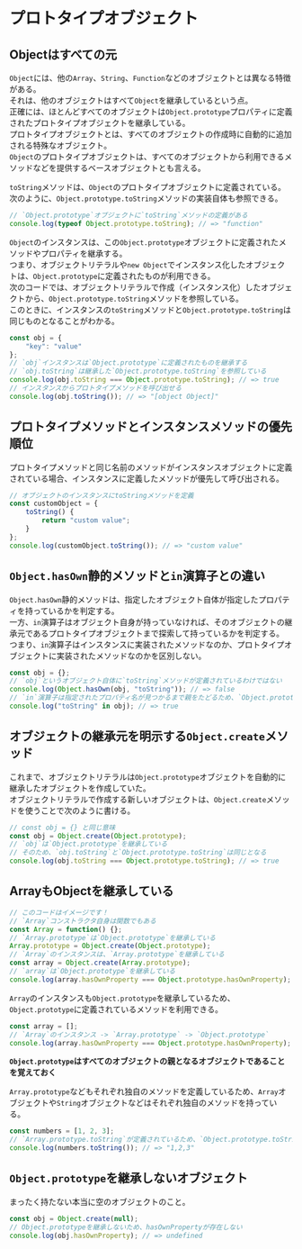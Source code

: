 # プロトタイプオブジェクト

## Objectはすべての元

`Object`には、他の`Array`、`String`、`Function`などのオブジェクトとは異なる特徴がある。  
それは、他のオブジェクトはすべて`Object`を継承しているという点。  
正確には、ほとんどすべてのオブジェクトは`Object.prototype`プロパティに定義されたプロトタイプオブジェクトを継承している。  
プロトタイプオブジェクトとは、すべてのオブジェクトの作成時に自動的に追加される特殊なオブジェクト。  
`Object`のプロトタイプオブジェクトは、すべてのオブジェクトから利用できるメソッドなどを提供するベースオブジェクトとも言える。

`toString`メソッドは、`Object`のプロトタイプオブジェクトに定義されている。  
次のように、`Object.prototype.toString`メソッドの実装自体も参照できる。

```javascript
// `Object.prototype`オブジェクトに`toString`メソッドの定義がある
console.log(typeof Object.prototype.toString); // => "function"
```

`Object`のインスタンスは、この`Object.prototype`オブジェクトに定義されたメソッドやプロパティを継承する。  
つまり、オブジェクトリテラルや`new Object`でインスタンス化したオブジェクトは、`Object.prototype`に定義されたものが利用できる。  
次のコードでは、オブジェクトリテラルで作成（インスタンス化）したオブジェクトから、`Object.prototype.toString`メソッドを参照している。  
このときに、インスタンスの`toString`メソッドと`Object.prototype.toString`は同じものとなることがわかる。

```javascript
const obj = {
    "key": "value"
};
// `obj`インスタンスは`Object.prototype`に定義されたものを継承する
// `obj.toString`は継承した`Object.prototype.toString`を参照している
console.log(obj.toString === Object.prototype.toString); // => true
// インスタンスからプロトタイプメソッドを呼び出せる
console.log(obj.toString()); // => "[object Object]"
```

## プロトタイプメソッドとインスタンスメソッドの優先順位

プロトタイプメソッドと同じ名前のメソッドがインスタンスオブジェクトに定義されている場合、インスタンスに定義したメソッドが優先して呼び出される。

```javascript
// オブジェクトのインスタンスにtoStringメソッドを定義
const customObject = {
    toString() {
        return "custom value";
    }
};
console.log(customObject.toString()); // => "custom value"
```

## `Object.hasOwn`静的メソッドと`in`演算子との違い

`Object.hasOwn`静的メソッドは、指定したオブジェクト自体が指定したプロパティを持っているかを判定する。  
一方、`in`演算子はオブジェクト自身が持っていなければ、そのオブジェクトの継承元であるプロトタイプオブジェクトまで探索して持っているかを判定する。  
つまり、`in`演算子はインスタンスに実装されたメソッドなのか、プロトタイプオブジェクトに実装されたメソッドなのかを区別しない。

```javascript
const obj = {};
// `obj`というオブジェクト自体に`toString`メソッドが定義されているわけではない
console.log(Object.hasOwn(obj, "toString")); // => false
// `in`演算子は指定されたプロパティ名が見つかるまで親をたどるため、`Object.prototype`まで見にいく
console.log("toString" in obj); // => true
```

## オブジェクトの継承元を明示する`Object.create`メソッド

これまで、オブジェクトリテラルは`Object.prototype`オブジェクトを自動的に継承したオブジェクトを作成していた。  
オブジェクトリテラルで作成する新しいオブジェクトは、`Object.create`メソッドを使うことで次のように書ける。

```javascript
// const obj = {} と同じ意味
const obj = Object.create(Object.prototype);
// `obj`は`Object.prototype`を継承している
// そのため、`obj.toString`と`Object.prototype.toString`は同じとなる
console.log(obj.toString === Object.prototype.toString); // => true
```

## ArrayもObjectを継承している

```javascript
// このコードはイメージです！
// `Array`コンストラクタ自身は関数でもある
const Array = function() {};
// `Array.prototype`は`Object.prototype`を継承している
Array.prototype = Object.create(Object.prototype);
// `Array`のインスタンスは、`Array.prototype`を継承している
const array = Object.create(Array.prototype);
// `array`は`Object.prototype`を継承している
console.log(array.hasOwnProperty === Object.prototype.hasOwnProperty); // => true
```

`Array`のインスタンスも`Object.prototype`を継承しているため、`Object.prototype`に定義されているメソッドを利用できる。

```javascript
const array = [];
// `Array`のインスタンス -> `Array.prototype` -> `Object.prototype`
console.log(array.hasOwnProperty === Object.prototype.hasOwnProperty); // => true
```

**`Object.prototype`はすべてのオブジェクトの親となるオブジェクトであることを覚えておく**

`Array.prototype`などもそれぞれ独自のメソッドを定義しているため、`Array`オブジェクトや`String`オブジェクトなどはそれぞれ独自のメソッドを持っている。

```javascript
const numbers = [1, 2, 3];
// `Array.prototype.toString`が定義されているため、`Object.prototype.toString`とは異なる出力形式となる
console.log(numbers.toString()); // => "1,2,3"
```

## `Object.prototype`を継承しないオブジェクト

まったく持たない本当に空のオブジェクトのこと。

```javascript
const obj = Object.create(null);
// Object.prototypeを継承しないため、hasOwnPropertyが存在しない
console.log(obj.hasOwnProperty); // => undefined
```